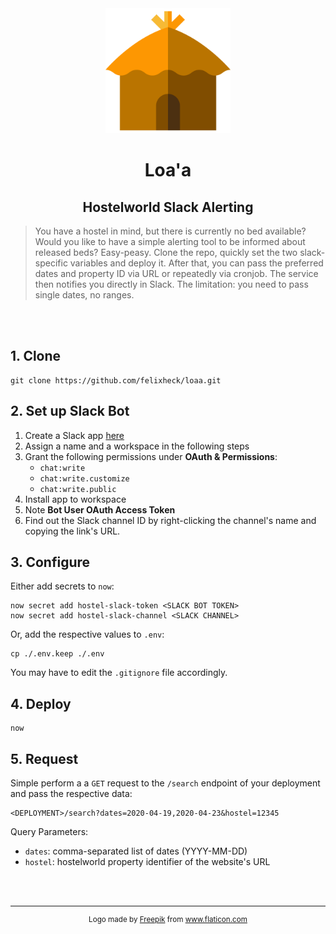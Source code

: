 <div align="center">
  <img src="https://github.com/felixheck/loaa/blob/master/assets/hut.svg" width="200" alt="hawaiian hut icon">
  <h1>Loa'a</h1>
  <h2>Hostelworld Slack Alerting</h2>
</div>

> You have a hostel in mind, but there is currently no bed available? Would you like to have a simple alerting tool to be informed about released beds? Easy-peasy. Clone the repo, quickly set the two slack-specific variables and deploy it. After that, you can pass the preferred dates and property ID via URL or repeatedly via cronjob. The service then notifies you directly in Slack. The limitation: you need to pass single dates, no ranges.

<br>
<br>

## 1. Clone

```
git clone https://github.com/felixheck/loaa.git
```

## 2. Set up Slack Bot
1. Create a Slack app [here](https://api.slack.com/slack-apps)
2. Assign a name and a workspace in the following steps
3. Grant the following permissions under **OAuth & Permissions**:
    - `chat:write`
    - `chat:write.customize`
    - `chat:write.public`
4. Install app to workspace
5. Note **Bot User OAuth Access Token**
6. Find out the Slack channel ID by right-clicking the channel's name and copying the link's URL.

## 3. Configure

Either add secrets to `now`:

```
now secret add hostel-slack-token <SLACK BOT TOKEN>
now secret add hostel-slack-channel <SLACK CHANNEL>
```

Or, add the respective values to `.env`:
```
cp ./.env.keep ./.env
```

You may have to edit the `.gitignore` file accordingly.

## 4. Deploy

```
now
```

## 5. Request
Simple perform a a `GET` request to the `/search` endpoint of your deployment and pass the respective data:

```
<DEPLOYMENT>/search?dates=2020-04-19,2020-04-23&hostel=12345
```

Query Parameters: 
- `dates`: comma-separated list of dates (YYYY-MM-DD)
- `hostel`: hostelworld property identifier of the website's URL

<br><br>

---

<div align="center">
  <sup>
  Logo made by <a href="https://www.flaticon.com/authors/freepik" title="Freepik">Freepik</a> from <a href="https://www.flaticon.com/" title="Flaticon"> www.flaticon.com</a>
  </sup>
</div>
